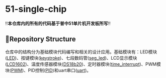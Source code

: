 # 51-single-chip
‼️**本仓库内的所有的代码基于普中51单片机开发板所写**‼️
## 📂Repository Structure
仓库中的结构分为基础模块代码编写和相关的设计应用。基础模块有：LED模块([LED](https://github.com/GuWwwwww/51-single-chip/tree/main/LED))、按键模块([keystroke](https://github.com/GuWwwwww/51-single-chip/tree/main/keystroke))、七段数码管([seg_led](https://github.com/GuWwwwww/51-single-chip/tree/main/seg_led))、LCD显示模块([LCD1602](https://github.com/GuWwwwww/51-single-chip/tree/main/LCD1602))、温度传感器模块([DS18b20](https://github.com/GuWwwwww/51-single-chip/tree/main/DS18b20))、定时器模块([time_interrupt](https://github.com/GuWwwwww/51-single-chip/tree/main/time_interrupt))、PWM模块([PWM](https://github.com/GuWwwwww/51-single-chip/tree/main/PWM))、PID控制([PID](https://github.com/GuWwwwww/51-single-chip/tree/main/PID))和uart串口([uart](https://github.com/GuWwwwww/51-single-chip/tree/main/uart))。
